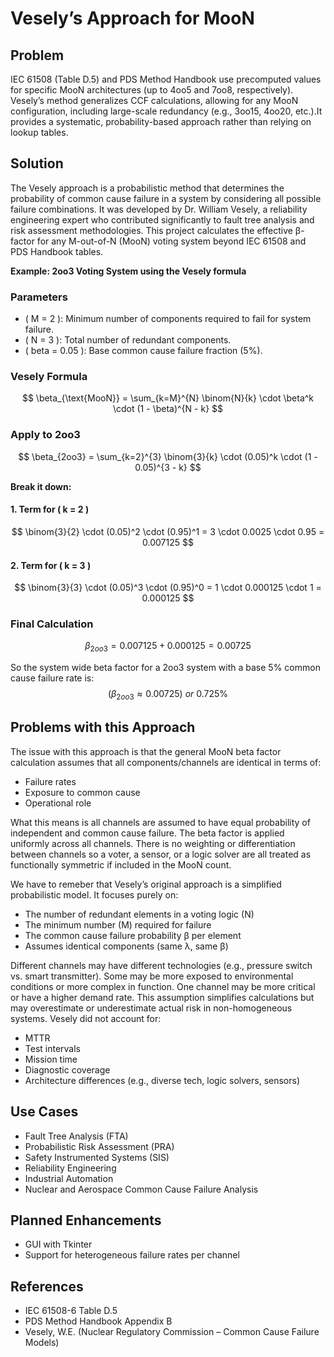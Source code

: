 # Vesely’s Approach for MooN

## Problem
IEC 61508 (Table D.5) and PDS Method Handbook use precomputed values for specific MooN architectures (up to 4oo5 and 7oo8, respectively).
Vesely’s method generalizes CCF calculations, allowing for any MooN configuration, including large-scale redundancy (e.g., 3oo15, 4oo20, etc.).It provides a systematic, probability-based approach rather than relying on lookup tables.

## Solution
The Vesely approach is a probabilistic method that determines the probability of common cause failure in a system by considering all possible failure combinations. It was developed by Dr. William Vesely, a reliability engineering expert who contributed significantly to fault tree analysis and risk assessment methodologies. This project calculates the effective β-factor for any M-out-of-N (MooN) voting system beyond IEC 61508 and PDS Handbook tables.

**Example: 2oo3 Voting System using the Vesely formula**

### Parameters

- ( M = 2 ): Minimum number of components required to fail for system failure.
- ( N = 3 ): Total number of redundant components.
- ( beta = 0.05 ): Base common cause failure fraction (5%).

### Vesely Formula

$$
\beta_{\text{MooN}} = \sum_{k=M}^{N} \binom{N}{k} \cdot \beta^k \cdot (1 - \beta)^{N - k}
$$

### Apply to 2oo3
$$
\beta_{2oo3} = \sum_{k=2}^{3} \binom{3}{k} \cdot (0.05)^k \cdot (1 - 0.05)^{3 - k}
$$

**Break it down:**

#### 1. Term for ( k = 2 )
$$
\binom{3}{2} \cdot (0.05)^2 \cdot (0.95)^1 = 3 \cdot 0.0025 \cdot 0.95 = 0.007125
$$

#### 2. Term for ( k = 3 )
$$
\binom{3}{3} \cdot (0.05)^3 \cdot (0.95)^0 = 1 \cdot 0.000125 \cdot 1 = 0.000125
$$

### Final Calculation

$$
\beta_{2oo3} = 0.007125 + 0.000125 = 0.00725
$$

So the system wide beta factor for a 2oo3 system with a base 5% common cause failure rate is:
$$
(\beta_{2oo3} \approx 0.00725 )\ or\ 0.725\%
$$

## Problems with this Approach
The issue with this approach is that the general MooN beta factor calculation assumes that all components/channels are identical in terms of:

- Failure rates
- Exposure to common cause
- Operational role

What this means is all channels are assumed to have equal probability of independent and common cause failure. The beta factor is applied uniformly across all channels. There is no weighting or differentiation between channels so a voter, a sensor, or a logic solver are all treated as functionally symmetric if included in the MooN count.

We have to remeber that Vesely’s original approach is a simplified probabilistic model. It focuses purely on:

- The number of redundant elements in a voting logic (N)
- The minimum number (M) required for failure
- The common cause failure probability β per element
- Assumes identical components (same λ, same β)

Different channels may have different technologies (e.g., pressure switch vs. smart transmitter). Some may be more exposed to environmental conditions or more complex in function. One channel may be more critical or have a higher demand rate. This assumption simplifies calculations but may overestimate or underestimate actual risk in non-homogeneous systems. Vesely did not account for:

- MTTR
- Test intervals
- Mission time
- Diagnostic coverage
- Architecture differences (e.g., diverse tech, logic solvers, sensors)

## Use Cases
- Fault Tree Analysis (FTA)
- Probabilistic Risk Assessment (PRA)
- Safety Instrumented Systems (SIS)
- Reliability Engineering
- Industrial Automation
- Nuclear and Aerospace Common Cause Failure Analysis

## Planned Enhancements
- GUI with Tkinter
- Support for heterogeneous failure rates per channel

## References

- IEC 61508-6 Table D.5
- PDS Method Handbook Appendix B
- Vesely, W.E. (Nuclear Regulatory Commission – Common Cause Failure Models)